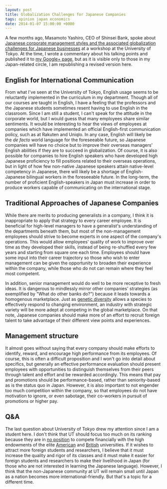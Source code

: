 ```yaml
---
layout: post
title: Globalization Challenges for Japanese Companies
tags: opinion japan economics
date: 2014-01-07 15:00:00 +0000
---
```


A few months ago, Masamoto Yashiro, CEO of Shinsei Bank, spoke about
[Japanese corporate management styles and the associated globalization
challenges for Japanese
businesses](http://www.fasol.com/2013/10/19/masamoto-yashiro/) at a
workshop at the University of Tokyo. At the time, I wrote a commentary
about his talking points and published it to [my Google+
page](https://plus.google.com/+MitchellAtlas), but as it is visible only
to those in my Japan-related circle, I am republishing a revised version
here.

<!--more-->

English for International Communication
---------------------------------------

From what I've seen at the University of Tokyo, English usage seems to
be reluctantly implemented in the curriculum in my department. Though
all of our courses are taught in English, I have a feeling that the
professors and the Japanese students sometimes resent having to use
English in the classroom. Since I am still a student, I can't speak for
the attitude in the corporate world, but I would guess that many
employees share similar sentiments. It would be interesting to hear the
views of employees at companies which have implemented an official
English-first communication policy, such as at Rakuten and Uniqlo. In
any case, English will likely be the *de facto* world language for the
foreseeable future, so Japanese companies will have no choice but to
improve their overseas managers' English abilities if they are to
succeed in globalization. Of course, it is also possible for companies
to hire English speakers who have developed high Japanese proficiency to
fill positions related to their overseas operations, but in light of how
few non-native Japanese speakers attain native-level competency in
Japanese, there will likely be a shortage of English-Japanese bilingual
workers in the foreseeable future. In the long-term, the number of
proficient English-speakers in Japan must increase in order to produce
workers capable of communicating on the international stage.

Traditional Approaches of Japanese Companies
--------------------------------------------

While there are merits to producing generalists in a company, I think it
is inappropriate to apply that strategy to every career employee. It is
beneficial for high-level managers to have a generalist's understanding
of the departments beneath them, but most of the non-management
employees should strive to become experts in one aspect of the company's
operations. This would allow employees' quality of work to improve over
time as they developed their skills, instead of being re-shuffled every
few years and starting from square one each time. Employees should have
some input into their career trajectory so those who wish to enter
management can be given the opportunity to broaden their experience
within the company, while those who do not can remain where they feel
most competent.

In addition, senior management would do well to be more receptive to
fresh ideas. It is dangerous to mindlessly mirror other companies'
strategies (as exemplified by "What do other banks do?") because it
leads towards a homogenous marketplace. Just as [genetic
diversity](https://en.wikipedia.org/wiki/Genetic_diversity) allows a
species to effectively respond to changing environment, an industry with
strategic variety will be more adept at competing in the global
marketplace. On that note, Japanese companies should make more of an
effort to recruit foreign talent to take advantage of their different
view points and experiences.

Management structure
--------------------

It almost goes without saying that every company should make efforts to
identify, reward, and encourage high performance from its employees. Of
course, this is often a difficult proposition and I won't go into detail
about specifics, but generally an effective performance evaluation
should present employees with opportunities to distinguish themselves
from their peers through talent and effort and be rewarded accordingly.
This means that pay and promotions should be performance-based, rather
than seniority-based as is the status quo in Japan. However, it is also
important to not engender too much competition within the company, so
that employees do not have motivation to ignore, or even sabotage, their
co-workers in pursuit of promotions or higher pay.

Q&A
---

The last question about University of Tokyo drew my attention since I am
a student here. I don't think that UT should focus too much on its
ranking because they are in [no
position](http://www.u-tokyo.ac.jp/en/about/data/finances.html) to
compete financially with the high endowments of the elite
[American](https://en.wikipedia.org/wiki/List_of_colleges_and_universities_in_the_United_States_by_endowment) and
[British](https://en.wikipedia.org/wiki/List_of_UK_universities_by_endowment)
universities. If it wishes to attract more foreign students and
researchers, I believe that it must increase the quality and rigor of
its classes and it must make it easier for foreign students and
researchers to make their livelihood in Japan (for those who are not
interested in learning the Japanese language). However, I think that the
non-Japanese community at UT will remain small until Japan as a nation
becomes more international-friendly. But that's a topic for a different
time.
